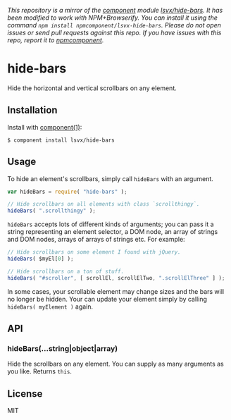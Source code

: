 *This repository is a mirror of the [component](http://component.io) module [lsvx/hide-bars](http://github.com/lsvx/hide-bars). It has been modified to work with NPM+Browserify. You can install it using the command `npm install npmcomponent/lsvx-hide-bars`. Please do not open issues or send pull requests against this repo. If you have issues with this repo, report it to [npmcomponent](https://github.com/airportyh/npmcomponent).*

# hide-bars

  Hide the horizontal and vertical scrollbars on any element.

## Installation

  Install with [component(1)](http://component.io):

    $ component install lsvx/hide-bars

## Usage

  To hide an element's scrollbars, simply call `hideBars` with an argument.

````js
var hideBars = require( "hide-bars" );

// Hide scrollbars on all elements with class `scrollthingy`.
hideBars( ".scrollthingy" );
````

  `hideBars` accepts lots of different kinds of arguments; you can pass it a string representing an element selector, a DOM node, an array of strings and DOM nodes, arrays of arrays of strings etc. For example:

````js
// Hide scrollbars on some element I found with jQuery.
hideBars( $myEl[0] );

// Hide scrollbars on a ton of stuff.
hideBars( "#scroller", [ scrollEl, scrollElTwo, ".scrollElThree" ] );
````

  In some cases, your scrollable element may change sizes and the bars will no longer be hidden. Your can update your element simply by calling `hideBars( myElement )` again.


## API

### hideBars(...string|object|array)
  Hide the scrollbars on any element. You can supply as many arguments as you like. Returns `this`.

## License

  MIT
